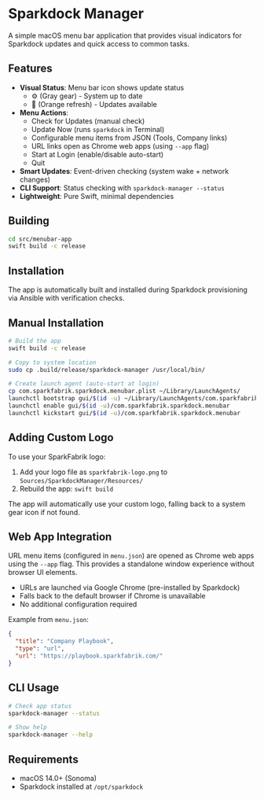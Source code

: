 # Sparkdock Manager

A simple macOS menu bar application that provides visual indicators for Sparkdock updates and quick access to common tasks.

## Features

- **Visual Status**: Menu bar icon shows update status
  - ⚙️ (Gray gear) - System up to date  
  - 🔄 (Orange refresh) - Updates available
- **Menu Actions**:
  - Check for Updates (manual check)
  - Update Now (runs `sparkdock` in Terminal)
  - Configurable menu items from JSON (Tools, Company links)
  - URL links open as Chrome web apps (using `--app` flag)
  - Start at Login (enable/disable auto-start)
  - Quit
- **Smart Updates**: Event-driven checking (system wake + network changes)
- **CLI Support**: Status checking with `sparkdock-manager --status`
- **Lightweight**: Pure Swift, minimal dependencies

## Building

```bash
cd src/menubar-app
swift build -c release
```

## Installation

The app is automatically built and installed during Sparkdock provisioning via Ansible with verification checks.

## Manual Installation

```bash
# Build the app
swift build -c release

# Copy to system location
sudo cp .build/release/sparkdock-manager /usr/local/bin/

# Create launch agent (auto-start at login)
cp com.sparkfabrik.sparkdock.menubar.plist ~/Library/LaunchAgents/
launchctl bootstrap gui/$(id -u) ~/Library/LaunchAgents/com.sparkfabrik.sparkdock.menubar.plist
launchctl enable gui/$(id -u)/com.sparkfabrik.sparkdock.menubar
launchctl kickstart gui/$(id -u)/com.sparkfabrik.sparkdock.menubar
```

## Adding Custom Logo

To use your SparkFabrik logo:

1. Add your logo file as `sparkfabrik-logo.png` to `Sources/SparkdockManager/Resources/`
2. Rebuild the app: `swift build`

The app will automatically use your custom logo, falling back to a system gear icon if not found.

## Web App Integration

URL menu items (configured in `menu.json`) are opened as Chrome web apps using the `--app` flag. This provides a standalone window experience without browser UI elements.

- URLs are launched via Google Chrome (pre-installed by Sparkdock)
- Falls back to the default browser if Chrome is unavailable
- No additional configuration required

Example from `menu.json`:
```json
{
  "title": "Company Playbook",
  "type": "url",
  "url": "https://playbook.sparkfabrik.com/"
}
```


## CLI Usage

```bash
# Check app status
sparkdock-manager --status

# Show help
sparkdock-manager --help
```

## Requirements

- macOS 14.0+ (Sonoma)
- Sparkdock installed at `/opt/sparkdock`